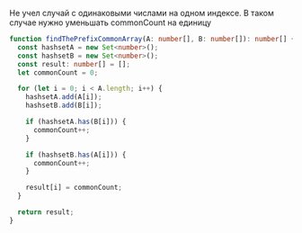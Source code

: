 Не учел случай с одинаковыми числами на одном индексе. В таком случае нужно уменьшать commonCount на единицу

```typescript
function findThePrefixCommonArray(A: number[], B: number[]): number[] {
  const hashsetA = new Set<number>();
  const hashsetB = new Set<number>();
  const result: number[] = [];
  let commonCount = 0;

  for (let i = 0; i < A.length; i++) {
    hashsetA.add(A[i]);
    hashsetB.add(B[i]);

    if (hashsetA.has(B[i])) {
      commonCount++;
    }

    if (hashsetB.has(A[i])) {
      commonCount++;
    }

    result[i] = commonCount;
  }

  return result;
}
```
